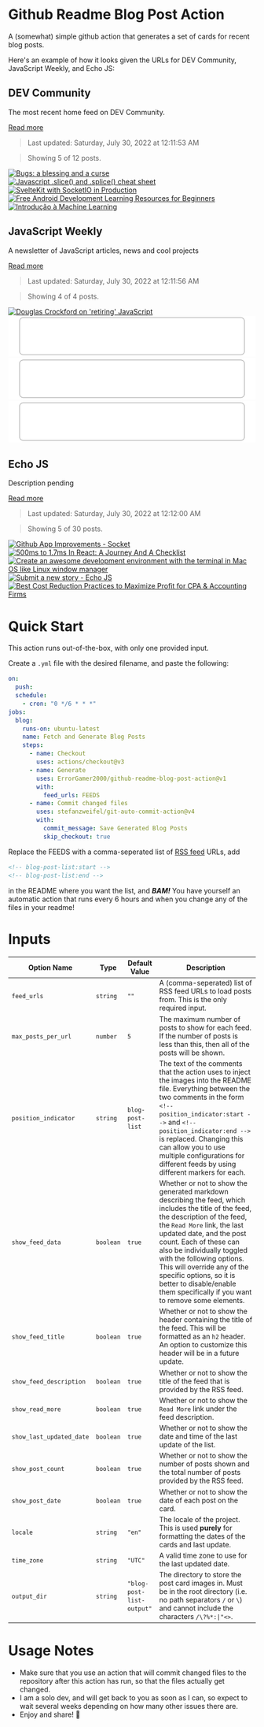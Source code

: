 # Github Readme Blog Post Action

A (somewhat) simple github action that generates a set of cards for recent blog posts.

Here's an example of how it looks given the URLs for DEV Community, JavaScript Weekly, and Echo JS:

<!-- post-list:start -->
## DEV Community

The most recent home feed on DEV Community.

[Read more](https://dev.to)
> Last updated: Saturday, July 30, 2022 at 12:11:53 AM

> Showing 5 of 12 posts.

[![Bugs: a blessing and a curse](https://raw.githubusercontent.com/ErrorGamer2000/github-readme-blog-post-action/main/generated_files/DEV_Community/Bugs__a_blessing_and_a_curse.svg)](https://dev.to/ezeanamichael/bugs-a-blessing-and-a-curse-4nnl)
[![Javascript .slice() and .splice() cheat sheet](https://raw.githubusercontent.com/ErrorGamer2000/github-readme-blog-post-action/main/generated_files/DEV_Community/Javascript_.slice()_and_.splice()_cheat_sheet.svg)](https://dev.to/babib/javascript-slice-and-splice-cheat-sheet-3hoi)
[![SvelteKit with SocketIO in Production](https://raw.githubusercontent.com/ErrorGamer2000/github-readme-blog-post-action/main/generated_files/DEV_Community/SvelteKit_with_SocketIO_in_Production.svg)](https://dev.to/theether0/sveltekit-with-socketio-and-nodejs-285h)
[![Free Android Development Learning Resources for Beginners](https://raw.githubusercontent.com/ErrorGamer2000/github-readme-blog-post-action/main/generated_files/DEV_Community/Free_Android_Development_Learning_Resources_for_Beginners.svg)](https://dev.to/vtsen/free-android-development-learning-resources-for-beginners-2on1)
[![Introdução à Machine Learning](https://raw.githubusercontent.com/ErrorGamer2000/github-readme-blog-post-action/main/generated_files/DEV_Community/Introdução_à_Machine_Learning.svg)](https://dev.to/armandodelcolcoder/introducao-a-machine-learning-26o2)


## JavaScript Weekly

A newsletter of JavaScript articles, news and cool projects

[Read more](https://javascriptweekly.com/)
> Last updated: Saturday, July 30, 2022 at 12:11:56 AM

> Showing 4 of 4 posts.

[![Douglas Crockford on 'retiring' JavaScript](https://raw.githubusercontent.com/ErrorGamer2000/github-readme-blog-post-action/main/generated_files/JavaScript_Weekly/Douglas_Crockford_on_'retiring'_JavaScript.svg)](https://javascriptweekly.com/issues/600)
[![Common JavaScript issues developers face](https://raw.githubusercontent.com/ErrorGamer2000/github-readme-blog-post-action/main/generated_files/JavaScript_Weekly/Common_JavaScript_issues_developers_face.svg)](https://javascriptweekly.com/issues/599)
[![Vite 3, or in French: quick, quick, quick.](https://raw.githubusercontent.com/ErrorGamer2000/github-readme-blog-post-action/main/generated_files/JavaScript_Weekly/Vite_3__or_in_French__quick__quick__quick..svg)](https://javascriptweekly.com/issues/598)
[![An all-in-Bun JavaScript runtime.](https://raw.githubusercontent.com/ErrorGamer2000/github-readme-blog-post-action/main/generated_files/JavaScript_Weekly/An_all-in-Bun_JavaScript_runtime..svg)](https://javascriptweekly.com/issues/597)


## Echo JS

Description pending

[Read more](
http://www.echojs.com
)
> Last updated: Saturday, July 30, 2022 at 12:12:00 AM

> Showing 5 of 30 posts.

[![Github App Improvements - Socket](https://raw.githubusercontent.com/ErrorGamer2000/github-readme-blog-post-action/main/generated_files/_Echo_JS_/Github_App_Improvements_-_Socket.svg)](https://socket.dev/blog/github-app-improvements)
[![500ms to 1.7ms In React: A Journey And A Checklist](https://raw.githubusercontent.com/ErrorGamer2000/github-readme-blog-post-action/main/generated_files/_Echo_JS_/500ms_to_1.7ms_In_React__A_Journey_And_A_Checklist.svg)](
https://orizens.com/blog/500ms-to-1-7ms-in-react-a-journey-and-a%20checklist/
)
[![Create an awesome development environment with the terminal in Mac OS like Linux window manager](https://raw.githubusercontent.com/ErrorGamer2000/github-readme-blog-post-action/main/generated_files/_Echo_JS_/Create_an_awesome_development_environment_with_the_terminal_in_Mac_OS_like_Linux_window_manager.svg)](https://medium.com/@hemedani/create-an-awesome-development-environment-with-the-terminal-in-mac-os-like-window-manager-2da824f03572)
[![
Submit a new story - Echo JS
](https://raw.githubusercontent.com/ErrorGamer2000/github-readme-blog-post-action/main/generated_files/_Echo_JS_/_Submit_a_new_story_-_Echo_JS_.svg)](
https://www.echojs.com/submit?u=https%3A%2F%2Fwww.echojs.com%2Fsubmit%3Fu%3Dhttps%253A%252F%252Fwww.echojs.com%252Fsubmit%26t%3DSubmit%2520a%2520new%2520story%2520-%2520Echo%2520JS&amp;t=Submit%20a%20new%20story%20-%20Echo%20JS
)
[![Best Cost Reduction Practices to Maximize Profit for CPA & Accounting Firms](https://raw.githubusercontent.com/ErrorGamer2000/github-readme-blog-post-action/main/generated_files/_Echo_JS_/Best_Cost_Reduction_Practices_to_Maximize_Profit_for_CPA___Accounting_Firms.svg)](https://www.capactix.com/cost-reduction-practices-maximize-profit-cpa-accounting-firms/)


<!-- post-list:end -->

# Quick Start

This action runs out-of-the-box, with only one provided input.

Create a `.yml` file with the desired filename, and paste the following:

```yml
on:
  push:
  schedule:
    - cron: "0 */6 * * *"
jobs:
  blog:
    runs-on: ubuntu-latest
    name: Fetch and Generate Blog Posts
    steps:
      - name: Checkout
        uses: actions/checkout@v3
      - name: Generate
        uses: ErrorGamer2000/github-readme-blog-post-action@v1
        with:
          feed_urls: FEEDS
      - name: Commit changed files
        uses: stefanzweifel/git-auto-commit-action@v4
        with:
          commit_message: Save Generated Blog Posts
          skip_checkout: true
```

Replace the FEEDS with a comma-seperated list of [RSS feed](https://rss.com/blog/how-do-rss-feeds-work/) URLs, add

```md
<!-- blog-post-list:start -->
<!-- blog-post-list:end -->
```

in the README where you want the list, and **_BAM!_** You have yourself an automatic action that runs every 6 hours and when you change any of the files in your readme!

# Inputs

<table>
  <thead>
    <tr>
      <th>Option Name</th>
      <th>Type</th>
      <th>Default Value</th>
      <th>Description</th>
    </tr>
  </thead>
  <tbody>
    <tr>
      <td><code>feed_urls</code></td>
      <td><code>string</code></td>
      <td><code>""</code></td>
      <td>A (comma-seperated) list of RSS feed URLs to load posts from. This is the only required input.</td>
    </tr>
    <tr>
      <td><code>max_posts_per_url</code></td>
      <td><code>number</code></td>
      <td><code>5</code></td>
      <td>The maximum number of posts to show for each feed. If the number of posts is less than this, then all of the posts will be shown.</td>
    </tr>
    <tr>
      <td><code>position_indicator</code></td>
      <td><code>string</code></td>
      <td><code>blog-post-list</code></td>
      <td>The text of the comments that the action uses to inject the images into the README file. Everything between the two comments in the form <code>&lt;!-- position_indicator:start --&gt;</code> and <code>&lt;!-- position_indicator:end --&gt;</code> is replaced. Changing this can allow you to use multiple configurations for different feeds by using different markers for each.</td>
    </tr>
    <tr>
      <td><code>show_feed_data</code></td>
      <td><code>boolean</code></td>
      <td><code>true</code></td>
      <td>Whether or not to show the generated markdown describing the feed, which includes the title of the feed, the description of the feed, the <code>Read More</code> link, the last updated date, and the post count. Each of these can also be individually toggled with the following options. This will override any of the specific options, so it is better to disable/enable them specifically if you want to remove some elements.</td>
    </tr>
    <tr>
      <td><code>show_feed_title</code></td>
      <td><code>boolean</code></td>
      <td><code>true</code></td>
      <td>Whether or not to show the header containing the title of the feed. This will be formatted as an <code>h2</code> header. An option to customize this header will be in a future update.</td>
    </tr>
    <tr>
      <td><code>show_feed_description</code></td>
      <td><code>boolean</code></td>
      <td><code>true</code></td>
      <td>Whether or not to show the title of the feed that is provided by the RSS feed.</td>
    </tr>
    <tr>
      <td><code>show_read_more</code></td>
      <td><code>boolean</code></td>
      <td><code>true</code></td>
      <td>Whether or not to show the <code>Read More</code> link under the feed description.</td>
    </tr>
    <tr>
      <td><code>show_last_updated_date</code></td>
      <td><code>boolean</code></td>
      <td><code>true</code></td>
      <td>Whether or not to show the date and time of the last update of the list.</td>
    </tr>
    <tr>
      <td><code>show_post_count</code></td>
      <td><code>boolean</code></td>
      <td><code>true</code></td>
      <td>Whether or not to show the number of posts shown and the total number of posts provided by the RSS feed.</td>
    </tr>
    <tr>
      <td><code>show_post_date</code></td>
      <td><code>boolean</code></td>
      <td><code>true</code></td>
      <td>Whether or not to show the date of each post on the card.</td>
    </tr>
    <tr>
      <td><code>locale</code></td>
      <td><code>string</code></td>
      <td><code>"en"</code></td>
      <td>The locale of the project. This is used <strong>purely</strong> for formatting the dates of the cards and last update.</td>
    </tr>
    <tr>
      <td><code>time_zone</code></td>
      <td><code>string</code></td>
      <td><code>"UTC"</code></td>
      <td>A valid time zone to use for the last updated date.</td>
    </tr>
    <tr>
      <td><code>output_dir</code></td>
      <td><code>string</code></td>
      <td><code>"blog-post-list-output"</code></td>
      <td>The directory to store the post card images in. Must be in the root directory (i.e. no path separators <code>/</code> or <code>\</code>) and cannot include the characters <code>/\?%*:|"&lt;&gt;</code>.</td>
    </tr>
<!--
    <tr>
      <td><code></code></td>
      <td><cde></cde></td>
      <td><code></code></td>
      <td></td>
    </tr>
-->
  </tbody>
</table>

# Usage Notes

- Make sure that you use an action that will commit changed files to the repository after this action has run, so that the files actually get changed.
- I am a solo dev, and will get back to you as soon as I can, so expect to wait several weeks depending on how many other issues there are.
- Enjoy and share! 🤗
